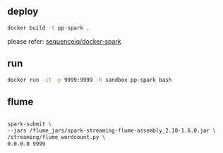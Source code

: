 
## deploy

```sh
docker build -t pp-spark .
```

please refer: [sequenceiq/docker-spark](https://github.com/sequenceiq/docker-spark)

## run

```sh
docker run -it -p 9999:9999 -h sandbox pp-spark bash
```

## flume

```sh

spark-submit \
--jars /flume_jars/spark-streaming-flume-assembly_2.10-1.6.0.jar \
/streaming/flume_wordcount.py \
0.0.0.0 9999

```
